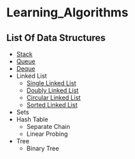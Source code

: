 # Learning_Algorithms

## List Of Data Structures 
* [Stack](./docs/Stack.md)
* [Queue](./docs/Queue.md)
* [Deque](./docs/Deque.md)
* Linked List
  * [Single Linked List](./docs/SingleLinkedList.md)
  * [Doubly Linked List](./docs/DoublyLinkedList.md)
  * [Circular Linked List](./docs/CircularLinkedList.md)
  * [Sorted Linked List](./docs/SortedListedList.md)
* Sets
* Hash Table
  * Separate Chain
  * Linear Probing
* Tree
  * Binary Tree
  